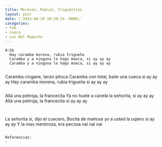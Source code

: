 ```yaml
---
title: Morenas, Rubias, Trigueñitas
layout: post
date: \'2023-08-29 19:29:24 -0000\'
categories:
- tab
- cueca
- Los Del Mapocho
---
```


~~~
0:56
  Hay caramba morena, rubia trigueña
  Caramba y a ninguna le hago mueca, si ay ay ay
  Caramba y a ninguna le hago mueca, si ay ay ay
  
~~~
  Caramba cingane, lanzo pituca
  Caramba con total, baile una cueca si ay ay  ay
  Hay caramba morena, rubia trigueña si ay ay ay
~~~

~~~
  Allá una peliroja, la francecita
  Ya no huele a canela la señorita, si ay ay ay
  Allá una peliroja, la francecita si ay ay ay
~~~
  
~~~
  La señorita si, dijo el cuecero,
  Bocita de mañosa yo a usted la uqiero si ay ay ay
  Y la mas mentiroza, era pecosa nai nai nai
~~~

Referencias:
- 

